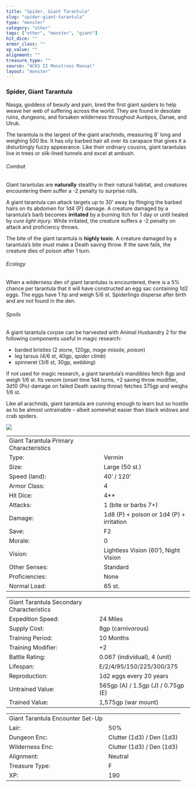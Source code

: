 ```yaml
---
title: "Spider, Giant Tarantula"
slug: "spider-giant-tarantula"
type: "monster"
category: "other"
tags: ["other", "monster", "giant"]
hit_dice: ""
armor_class: ""
xp_value: ""
alignment: ""
treasure_type: ""
source: "ACKS II Monstrous Manual"
layout: "monster"
---
```


### Spider, Giant Tarantula

Nasga, goddess of beauty and pain, bred the first giant spiders to help weave her web of suffering
across the world. They are found in desolate ruins, dungeons, and forsaken wilderness throughout
Aurëpos, Danae, and Ulruk.

The tarantula is the largest of the giant arachnids, measuring 8' long and weighing 500 lbs. It has
oily barbed hair all over its carapace that gives it a disturbingly fuzzy appearance. Like their
ordinary cousins, giant tarantulas live in trees or silk-lined tunnels and excel at ambush.

###### Combat

Giant tarantulas are **naturally** stealthy in their natural habitat, and creatures encountering
them suffer a -2 penalty to surprise rolls.

A giant tarantula can attack targets up to 30’ away by flinging the barbed hairs on its abdomen for
1d4 {P} damage. A creature damaged by a tarantula’s barb becomes **irritated** by a burning itch for
1 day or until healed by *cure light injury*. While irritated, the creature suffers a -2 penalty on
attack and proficiency throws.

The bite of the giant tarantula is **highly toxic**. A creature damaged by a tarantula’s bite must
make a Death saving throw. If the save fails, the creature dies of poison after 1 turn.

###### Ecology

When a wilderness den of giant tarantulas is encountered, there is a 5% chance per tarantula that
it will have constructed an egg sac containing 1d2 eggs. The eggs have 1 hp and weigh 5/6 st.
Spiderlings disperse after birth and are not found in the den.

###### Spoils

A giant tarantula corpse can be harvested with Animal Husbandry 2 for the following components
useful in magic research:

* barded bristles (2 stone, 120gp, *mage missile, poison*)
* leg tarsus (4/6 st, 40gp, *spider climb*)
* spinneret (3/6 st, 30gp, *webbing*)

If not used for magic research, a giant tarantula’s mandibles fetch 8gp and weigh 1/6 st. Its venom
(onset time 1d4 turns, +2 saving throw modifier, 3d10 {Po} damage on failed Death saving throw)
fetches 375gp and weighs 1/6 st.

Like all arachnids, giant tarantula are cunning enough to learn but so hostile as to be almost
untrainable – albeit somewhat easier than black widows and crab spiders.

![](data:image/png;base64...)

|  |  |
| --- | --- |
| Giant Tarantula Primary Characteristics | |
| Type: | Vermin |
| Size: | Large (50 st.) |
| Speed (land): | 40’ / 120’ |
| Armor Class: | 4 |
| Hit Dice: | 4\*\* |
| Attacks: | 1 (bite or barbs 7+) |
| Damage: | 1d8 {P} + poison or  1d4 {P} + irritation |
| Save: | F2 |
| Morale: | 0 |
| Vision: | Lightless Vision (60’), Night Vision |
| Other Senses: | Standard |
| Proficiencies: | None |
| Normal Load: | 65 st. |

|  |  |
| --- | --- |
| Giant Tarantula Secondary Characteristics | |
| Expedition Speed: | 24 Miles |
| Supply Cost: | 8gp (carnivorous) |
| Training Period: | 10 Months |
| Training Modifier: | +2 |
| Battle Rating: | 0.067 (individual), 4 (unit) |
| Lifespan: | E/2/4/95/150/225/300/375 |
| Reproduction: | 1d2 eggs every 20 years |
| Untrained Value: | 565gp (A) / 1.5gp (J) / 0.75gp (E) |
| Trained Value: | 1,575gp (war mount) |

|  |  |
| --- | --- |
| Giant Tarantula Encounter Set-Up | |
| Lair: | 50% |
| Dungeon Enc: | Clutter (1d3) / Den (1d3) |
| Wilderness Enc: | Clutter (1d3) / Den (1d3) |
| Alignment: | Neutral |
| Treasure Type: | F |
| XP: | 190 |
